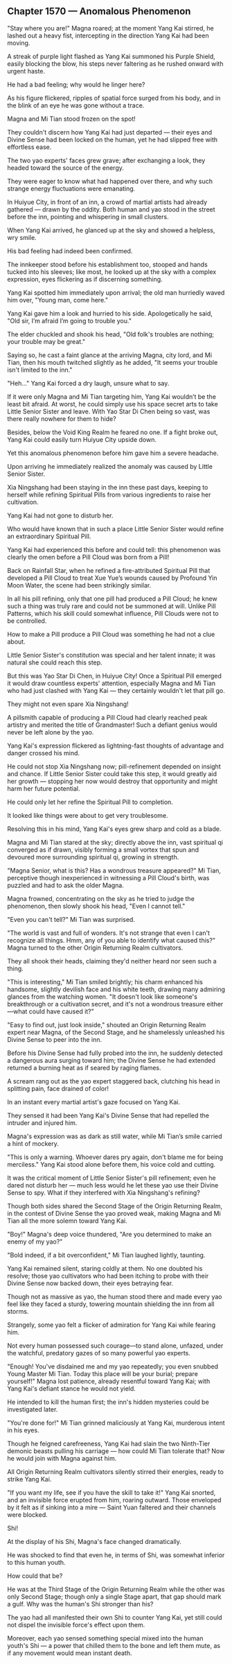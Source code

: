 ## Chapter 1570 — Anomalous Phenomenon

"Stay where you are!" Magna roared; at the moment Yang Kai stirred, he lashed out a heavy fist, intercepting in the direction Yang Kai had been moving.

A streak of purple light flashed as Yang Kai summoned his Purple Shield, easily blocking the blow, his steps never faltering as he rushed onward with urgent haste.

He had a bad feeling; why would he linger here?

As his figure flickered, ripples of spatial force surged from his body, and in the blink of an eye he was gone without a trace.

Magna and Mi Tian stood frozen on the spot!

They couldn't discern how Yang Kai had just departed — their eyes and Divine Sense had been locked on the human, yet he had slipped free with effortless ease.

The two yao experts' faces grew grave; after exchanging a look, they headed toward the source of the energy.

They were eager to know what had happened over there, and why such strange energy fluctuations were emanating.

In Huiyue City, in front of an inn, a crowd of martial artists had already gathered — drawn by the oddity. Both human and yao stood in the street before the inn, pointing and whispering in small clusters.

When Yang Kai arrived, he glanced up at the sky and showed a helpless, wry smile.

His bad feeling had indeed been confirmed.

The innkeeper stood before his establishment too, stooped and hands tucked into his sleeves; like most, he looked up at the sky with a complex expression, eyes flickering as if discerning something.

Yang Kai spotted him immediately upon arrival; the old man hurriedly waved him over, "Young man, come here."

Yang Kai gave him a look and hurried to his side. Apologetically he said, "Old sir, I’m afraid I’m going to trouble you."

The elder chuckled and shook his head, "Old folk's troubles are nothing; your trouble may be great."

Saying so, he cast a faint glance at the arriving Magna, city lord, and Mi Tian, then his mouth twitched slightly as he added, "It seems your trouble isn't limited to the inn."

"Heh…" Yang Kai forced a dry laugh, unsure what to say.

If it were only Magna and Mi Tian targeting him, Yang Kai wouldn’t be the least bit afraid. At worst, he could simply use his space secret arts to take Little Senior Sister and leave. With Yao Star Di Chen being so vast, was there really nowhere for them to hide?

Besides, below the Void King Realm he feared no one. If a fight broke out, Yang Kai could easily turn Huiyue City upside down.

Yet this anomalous phenomenon before him gave him a severe headache.

Upon arriving he immediately realized the anomaly was caused by Little Senior Sister.

Xia Ningshang had been staying in the inn these past days, keeping to herself while refining Spiritual Pills from various ingredients to raise her cultivation.

Yang Kai had not gone to disturb her.

Who would have known that in such a place Little Senior Sister would refine an extraordinary Spiritual Pill.

Yang Kai had experienced this before and could tell: this phenomenon was clearly the omen before a Pill Cloud was born from a Pill!

Back on Rainfall Star, when he refined a fire-attributed Spiritual Pill that developed a Pill Cloud to treat Xue Yue’s wounds caused by Profound Yin Moon Water, the scene had been strikingly similar.

In all his pill refining, only that one pill had produced a Pill Cloud; he knew such a thing was truly rare and could not be summoned at will. Unlike Pill Patterns, which his skill could somewhat influence, Pill Clouds were not to be controlled.

How to make a Pill produce a Pill Cloud was something he had not a clue about.

Little Senior Sister's constitution was special and her talent innate; it was natural she could reach this step.

But this was Yao Star Di Chen, in Huiyue City! Once a Spiritual Pill emerged it would draw countless experts' attention, especially Magna and Mi Tian who had just clashed with Yang Kai — they certainly wouldn't let that pill go.

They might not even spare Xia Ningshang!

A pillsmith capable of producing a Pill Cloud had clearly reached peak artistry and merited the title of Grandmaster! Such a defiant genius would never be left alone by the yao.

Yang Kai's expression flickered as lightning-fast thoughts of advantage and danger crossed his mind.

He could not stop Xia Ningshang now; pill-refinement depended on insight and chance. If Little Senior Sister could take this step, it would greatly aid her growth — stopping her now would destroy that opportunity and might harm her future potential.

He could only let her refine the Spiritual Pill to completion.

It looked like things were about to get very troublesome.

Resolving this in his mind, Yang Kai's eyes grew sharp and cold as a blade.

Magna and Mi Tian stared at the sky; directly above the inn, vast spiritual qi converged as if drawn, visibly forming a small vortex that spun and devoured more surrounding spiritual qi, growing in strength.

"Magna Senior, what is this? Has a wondrous treasure appeared?" Mi Tian, perceptive though inexperienced in witnessing a Pill Cloud's birth, was puzzled and had to ask the older Magna.

Magna frowned, concentrating on the sky as he tried to judge the phenomenon, then slowly shook his head, "Even I cannot tell."

"Even you can't tell?" Mi Tian was surprised.

"The world is vast and full of wonders. It's not strange that even I can't recognize all things. Hmm, any of you able to identify what caused this?" Magna turned to the other Origin Returning Realm cultivators.

They all shook their heads, claiming they'd neither heard nor seen such a thing.

"This is interesting," Mi Tian smiled brightly; his charm enhanced his handsome, slightly devilish face and his white teeth, drawing many admiring glances from the watching women. "It doesn't look like someone's breakthrough or a cultivation secret, and it's not a wondrous treasure either—what could have caused it?"

"Easy to find out, just look inside," shouted an Origin Returning Realm expert near Magna, of the Second Stage, and he shamelessly unleashed his Divine Sense to peer into the inn.

Before his Divine Sense had fully probed into the inn, he suddenly detected a dangerous aura surging toward him; the Divine Sense he had extended returned a burning heat as if seared by raging flames.

A scream rang out as the yao expert staggered back, clutching his head in splitting pain, face drained of color!

In an instant every martial artist's gaze focused on Yang Kai.

They sensed it had been Yang Kai's Divine Sense that had repelled the intruder and injured him.

Magna's expression was as dark as still water, while Mi Tian’s smile carried a hint of mockery.

"This is only a warning. Whoever dares pry again, don't blame me for being merciless." Yang Kai stood alone before them, his voice cold and cutting.

It was the critical moment of Little Senior Sister's pill refinement; even he dared not disturb her — much less would he let these yao use their Divine Sense to spy. What if they interfered with Xia Ningshang's refining?

Though both sides shared the Second Stage of the Origin Returning Realm, in the contest of Divine Sense the yao proved weak, making Magna and Mi Tian all the more solemn toward Yang Kai.

"Boy!" Magna's deep voice thundered, "Are you determined to make an enemy of my yao?"

"Bold indeed, if a bit overconfident," Mi Tian laughed lightly, taunting.

Yang Kai remained silent, staring coldly at them. No one doubted his resolve; those yao cultivators who had been itching to probe with their Divine Sense now backed down, their eyes betraying fear.

Though not as massive as yao, the human stood there and made every yao feel like they faced a sturdy, towering mountain shielding the inn from all storms.

Strangely, some yao felt a flicker of admiration for Yang Kai while fearing him.

Not every human possessed such courage—to stand alone, unfazed, under the watchful, predatory gazes of so many powerful yao experts.

"Enough! You've disdained me and my yao repeatedly; you even snubbed Young Master Mi Tian. Today this place will be your burial; prepare yourself!" Magna lost patience, already resentful toward Yang Kai; with Yang Kai's defiant stance he would not yield.

He intended to kill the human first; the inn's hidden mysteries could be investigated later.

"You're done for!" Mi Tian grinned maliciously at Yang Kai, murderous intent in his eyes.

Though he feigned carefreeness, Yang Kai had slain the two Ninth-Tier demonic beasts pulling his carriage — how could Mi Tian tolerate that? Now he would join with Magna against him.

All Origin Returning Realm cultivators silently stirred their energies, ready to strike Yang Kai.

"If you want my life, see if you have the skill to take it!" Yang Kai snorted, and an invisible force erupted from him, roaring outward. Those enveloped by it felt as if sinking into a mire — Saint Yuan faltered and their channels were blocked.

Shi!

At the display of his Shi, Magna's face changed dramatically.

He was shocked to find that even he, in terms of Shi, was somewhat inferior to this human youth.

How could that be?

He was at the Third Stage of the Origin Returning Realm while the other was only Second Stage; though only a single Stage apart, that gap should mark a gulf. Why was the human's Shi stronger than his?

The yao had all manifested their own Shi to counter Yang Kai, yet still could not dispel the invisible force's effect upon them.

Moreover, each yao sensed something special mixed into the human youth's Shi — a power that chilled them to the bone and left them mute, as if any movement would mean instant death.